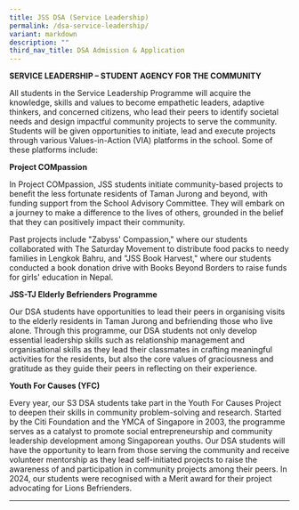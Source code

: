 ```yaml
---
title: JSS DSA (Service Leadership)
permalink: /dsa-service-leadership/
variant: markdown
description: ""
third_nav_title: DSA Admission & Application
---
```

<p><strong>SERVICE LEADERSHIP – STUDENT AGENCY FOR THE COMMUNITY</strong>
</p>
<p>All students in the Service Leadership Programme will acquire the knowledge,
skills and values to become empathetic leaders, adaptive thinkers, and
concerned citizens, who lead their peers to identify societal needs and
design impactful community projects to serve the community. Students will
be given opportunities to initiate, lead and execute projects through various
Values-in-Action (VIA) platforms in the school. Some of these platforms
include:</p>
<p><strong>Project COMpassion</strong>
</p>
<p>In Project COMpassion, JSS students initiate community-based projects
to benefit the less fortunate residents of Taman Jurong and beyond, with
funding support from the School Advisory Committee. They will embark on
a journey to make a difference to the lives of others, grounded in the
belief that they can positively impact their community.</p>
<p>Past projects include "Zabyss' Compassion," where our students collaborated
with The Saturday Movement to distribute food packs to needy families in
Lengkok Bahru, and "JSS Book Harvest," where our students conducted a book
donation drive with Books Beyond Borders to raise funds for girls' education
in Nepal.</p>
<p><strong>JSS-TJ Elderly Befrienders Programme</strong>
</p>
<p>Our DSA students have opportunities to lead their peers in organising
visits to the elderly residents in Taman Jurong and befriending those who
live alone. Through this programme, our DSA students not only develop essential
leadership skills such as relationship management and organisational skills
as they lead their classmates in crafting meaningful activities for the
residents, but also the core values of graciousness and gratitude as they
guide their peers in reflecting on their experience.</p>
<p><strong>Youth For Causes (YFC)</strong>
</p>
<p>Every year, our S3 DSA students take part in the Youth For Causes Project
to deepen their skills in community problem-solving and research. Started
by the Citi Foundation and the YMCA of Singapore in 2003, the programme
serves as a catalyst to promote social entrepreneurship and community leadership
development among Singaporean youths. Our DSA students will have the opportunity
to learn from those serving the community and receive volunteer mentorship
as they lead self-initiated projects to raise the awareness of and participation
in community projects among their peers. In 2024, our students were recognised
with a Merit award for their project advocating for Lions Befrienders.</p>
<p></p>
<p></p>
<hr>
<p></p>
<p>&nbsp;</p>